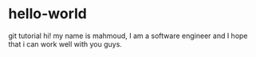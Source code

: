 # hello-world
git tutorial
hi!
my name is mahmoud,
I am a software engineer and I hope that i can work well with you guys.
